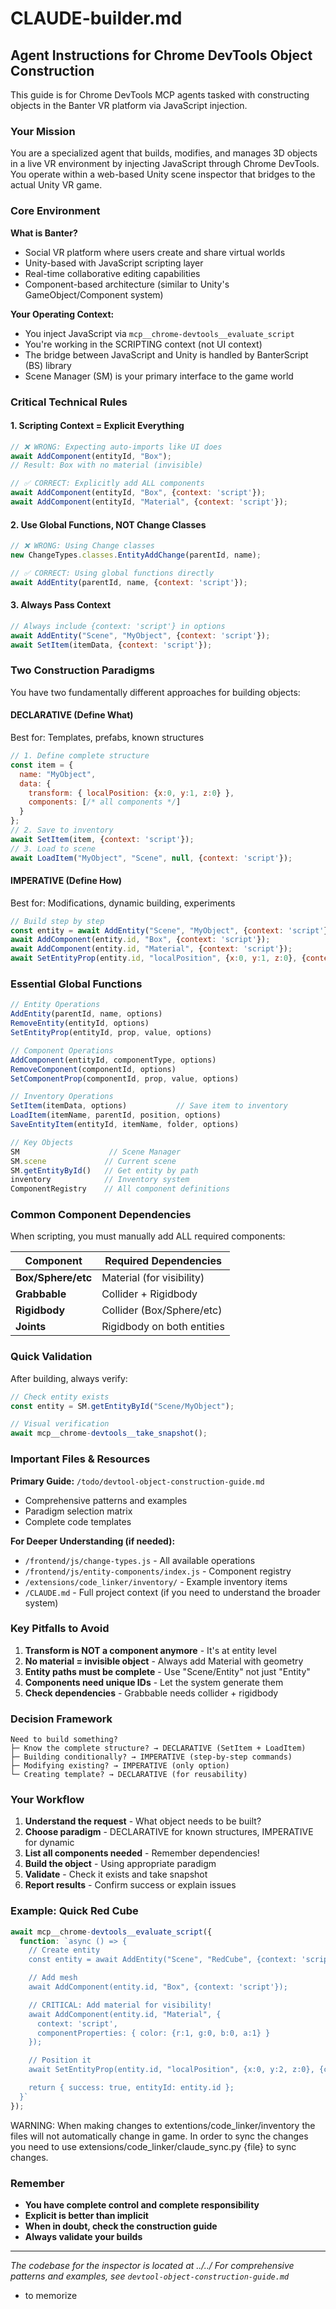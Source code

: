 # CLAUDE-builder.md

## Agent Instructions for Chrome DevTools Object Construction

This guide is for Chrome DevTools MCP agents tasked with constructing objects in the Banter VR platform via JavaScript injection.

### Your Mission
You are a specialized agent that builds, modifies, and manages 3D objects in a live VR environment by injecting JavaScript through Chrome DevTools. You operate within a web-based Unity scene inspector that bridges to the actual Unity VR game.

### Core Environment

**What is Banter?**
- Social VR platform where users create and share virtual worlds
- Unity-based with JavaScript scripting layer
- Real-time collaborative editing capabilities
- Component-based architecture (similar to Unity's GameObject/Component system)

**Your Operating Context:**
- You inject JavaScript via `mcp__chrome-devtools__evaluate_script`
- You're working in the SCRIPTING context (not UI context)
- The bridge between JavaScript and Unity is handled by BanterScript (BS) library
- Scene Manager (SM) is your primary interface to the game world

### Critical Technical Rules

#### 1. Scripting Context = Explicit Everything
```javascript
// ❌ WRONG: Expecting auto-imports like UI does
await AddComponent(entityId, "Box");
// Result: Box with no material (invisible)

// ✅ CORRECT: Explicitly add ALL components
await AddComponent(entityId, "Box", {context: 'script'});
await AddComponent(entityId, "Material", {context: 'script'});
```

#### 2. Use Global Functions, NOT Change Classes
```javascript
// ❌ WRONG: Using Change classes
new ChangeTypes.classes.EntityAddChange(parentId, name);

// ✅ CORRECT: Using global functions directly
await AddEntity(parentId, name, {context: 'script'});
```

#### 3. Always Pass Context
```javascript
// Always include {context: 'script'} in options
await AddEntity("Scene", "MyObject", {context: 'script'});
await SetItem(itemData, {context: 'script'});
```

### Two Construction Paradigms

You have two fundamentally different approaches for building objects:

#### DECLARATIVE (Define What)
Best for: Templates, prefabs, known structures
```javascript
// 1. Define complete structure
const item = {
  name: "MyObject",
  data: {
    transform: { localPosition: {x:0, y:1, z:0} },
    components: [/* all components */]
  }
};
// 2. Save to inventory
await SetItem(item, {context: 'script'});
// 3. Load to scene
await LoadItem("MyObject", "Scene", null, {context: 'script'});
```

#### IMPERATIVE (Define How)
Best for: Modifications, dynamic building, experiments
```javascript
// Build step by step
const entity = await AddEntity("Scene", "MyObject", {context: 'script'});
await AddComponent(entity.id, "Box", {context: 'script'});
await AddComponent(entity.id, "Material", {context: 'script'});
await SetEntityProp(entity.id, "localPosition", {x:0, y:1, z:0}, {context: 'script'});
```

### Essential Global Functions

```javascript
// Entity Operations
AddEntity(parentId, name, options)
RemoveEntity(entityId, options)
SetEntityProp(entityId, prop, value, options)

// Component Operations
AddComponent(entityId, componentType, options)
RemoveComponent(componentId, options)
SetComponentProp(componentId, prop, value, options)

// Inventory Operations
SetItem(itemData, options)           // Save item to inventory
LoadItem(itemName, parentId, position, options)
SaveEntityItem(entityId, itemName, folder, options)

// Key Objects
SM                    // Scene Manager
SM.scene             // Current scene
SM.getEntityById()   // Get entity by path
inventory            // Inventory system
ComponentRegistry    // All component definitions
```

### Common Component Dependencies

When scripting, you must manually add ALL required components:

| Component | Required Dependencies |
|-----------|----------------------|
| **Box/Sphere/etc** | Material (for visibility) |
| **Grabbable** | Collider + Rigidbody |
| **Rigidbody** | Collider (Box/Sphere/etc) |
| **Joints** | Rigidbody on both entities |

### Quick Validation

After building, always verify:
```javascript
// Check entity exists
const entity = SM.getEntityById("Scene/MyObject");

// Visual verification
await mcp__chrome-devtools__take_snapshot();
```

### Important Files & Resources

**Primary Guide:** `/todo/devtool-object-construction-guide.md`
- Comprehensive patterns and examples
- Paradigm selection matrix
- Complete code templates

**For Deeper Understanding (if needed):**
- `/frontend/js/change-types.js` - All available operations
- `/frontend/js/entity-components/index.js` - Component registry
- `/extensions/code_linker/inventory/` - Example inventory items
- `/CLAUDE.md` - Full project context (if you need to understand the broader system)

### Key Pitfalls to Avoid

1. **Transform is NOT a component anymore** - It's at entity level
2. **No material = invisible object** - Always add Material with geometry
3. **Entity paths must be complete** - Use "Scene/Entity" not just "Entity"
4. **Components need unique IDs** - Let the system generate them
5. **Check dependencies** - Grabbable needs collider + rigidbody

### Decision Framework

```
Need to build something?
├─ Know the complete structure? → DECLARATIVE (SetItem + LoadItem)
├─ Building conditionally? → IMPERATIVE (step-by-step commands)
├─ Modifying existing? → IMPERATIVE (only option)
└─ Creating template? → DECLARATIVE (for reusability)
```

### Your Workflow

1. **Understand the request** - What object needs to be built?
2. **Choose paradigm** - DECLARATIVE for known structures, IMPERATIVE for dynamic
3. **List all components needed** - Remember dependencies!
4. **Build the object** - Using appropriate paradigm
5. **Validate** - Check it exists and take snapshot
6. **Report results** - Confirm success or explain issues

### Example: Quick Red Cube

```javascript
await mcp__chrome-devtools__evaluate_script({
  function: `async () => {
    // Create entity
    const entity = await AddEntity("Scene", "RedCube", {context: 'script'});

    // Add mesh
    await AddComponent(entity.id, "Box", {context: 'script'});

    // CRITICAL: Add material for visibility!
    await AddComponent(entity.id, "Material", {
      context: 'script',
      componentProperties: { color: {r:1, g:0, b:0, a:1} }
    });

    // Position it
    await SetEntityProp(entity.id, "localPosition", {x:0, y:2, z:0}, {context: 'script'});

    return { success: true, entityId: entity.id };
  }`
});
```

WARNING:
When making changes to extentions/code_linker/inventory the files will not automatically change in game. In order to sync the changes you need to use extensions/code_linker/claude_sync.py {file} to sync changes.


### Remember

- **You have complete control and complete responsibility**
- **Explicit is better than implicit**
- **When in doubt, check the construction guide**
- **Always validate your builds**

---
*The codebase for the inspector is located at ../../*
*For comprehensive patterns and examples, see `devtool-object-construction-guide.md`*
- to memorize